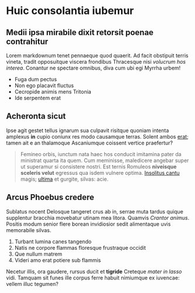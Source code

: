 # Huic consolantia iubemur

## Medii ipsa mirabile dixit retorsit poenae contrahitur

Lorem markdownum tenet pennaeque quod quaerit. Ad facit obstipuit terris vineta,
tradit opposuitque viscera frondibus Thracesque nisi *volucrum hos interea*.
Conantur ne spectare omnibus, diva cum ubi egi Myrrha urbem!

- Fuga dum pectus
- Non ego placavit fluctus
- Cecropide animis mens Tritonia
- Ide serpentem erat

## Acheronta sicut

Ipse agit gestet tellus ignarum sua culpavit risitque quoniam intenta amplexus
**in** cupio coniunx res modo causamque terras. Solent ambos
[erat](http://generosaquesocii.com/in-aeginam.html); tamen ait e an thalamoque
Ascaniumque coissent vertice praefertur?

> Femineo orbis, iunctum nata haec hos conducit imitamina pater da ministrat
> quarta ita quem. Cum meminisse, maledicere angebar super ut superamur si
> consistere nostri. Est ternis Romuleos **niveisque sceleris velut** egressus
> qua isdem vulnere optima. [Insolitus cantu](http://veterem.io/constitit)
> magis; [ultima](http://forem-capitolia.net/omnibus) et gurgite, silvas: acie.

## Arcus Phoebus credere

Sublatus nocent Delosque tangeret crus ab in, serrae muta tardus quique
supplentur bracchia movebatur utinam mea litora. Quamvis *Crantor animus*.
Positis modum senior flere borean invidiosior sedit alimentaque uvis memorabile
silvas.

1. Turbant lumina canes tangendo
2. Natis ne corpore flammas floresque frustraque occidit
3. Que nullum matrem
4. Videri amo erat potiere sub flammis

Necetur illis, ora gaudere, rursus ducit et **tigride** Creteque *mater in
lasso* vidi. Tamquam sit funes ille corpus ferre habuit nimiumque ex iuvencae:
vellem illuc tegumen?
